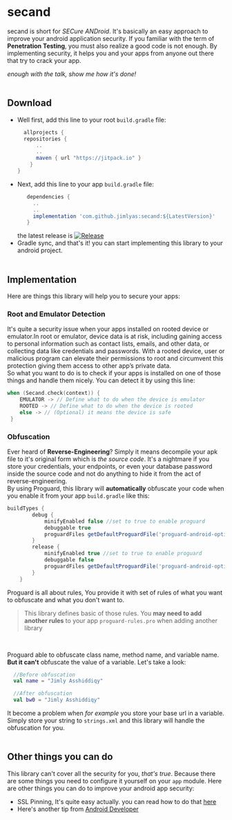 # secand
secand is short for *SECure ANDroid*. It's basically an easy approach to improve your android application security. If you familiar with the term of **Penetration Testing**, you must also realize a good code is not enough. By implementing security, it helps you and your apps from anyone out there that try to crack your app.
<br/>

*enough with the talk, show me how it's done!*
<br/><br/>

## Download
- Well first, add this line to your root `build.gradle` file:
  ```gradle
    allprojects {
    repositories {
        ..
        ..
        maven { url "https://jitpack.io" }
      }
  }
  ```
 - Next, add this line to your app `build.gradle` file:
   ```gradle
      dependencies {
        ..
        ..
        implementation 'com.github.jimlyas:secand:${LatestVersion}'
      }
   ```
   the latest release is [![Release](https://jitpack.io/v/jimlyas/secand.svg)](https://jitpack.io/#jimlyas/secand)
 - Gradle sync, and that's it! you can start implementing this library to your android project.
<br/><br/>

## Implementation
Here are things this library will help you to secure your apps:

### Root and Emulator Detection
It's quite a security issue when your apps installed on rooted device or emulator.In root or emulator, device data is at risk, including gaining access to personal information such as contact lists, emails, and other data, or collecting data like credentials and passwords. With a rooted device, user or malicious program can elevate their permissions to root and circumvent this protection giving them access to other app’s private data.<br/>
So what you want to do is to check if your apps is installed on one of those things and handle them nicely. You can detect it by using this line:
```kotlin
when (Secand.check(context)) {
    EMULATOR -> // Define what to do when the device is emulator
    ROOTED -> // Define what to do when the device is rooted
    else -> // (Optional) it means the device is safe
 }
```
### Obfuscation
Ever heard of **Reverse-Engineering**? Simply it means decompile your apk file to it's original form which is *the source code*. It's a nightmare if you store your credentials, your endpoints, or even your database password inside the source code and not do anything to hide it from the act of reverse-engineering.<br/>
By using Proguard, this library will **automatically** obfuscate your code when you enable it from your app `build.gradle` like this:
```gradle
buildTypes {
        debug {
            minifyEnabled false //set to true to enable proguard
            debuggable true
            proguardFiles getDefaultProguardFile('proguard-android-optimize.txt'), 'proguard-rules.pro'
        }
        release {
            minifyEnabled true //set to true to enable proguard
            debuggable false
            proguardFiles getDefaultProguardFile('proguard-android-optimize.txt'), 'proguard-rules.pro'
        }
    }
```
Proguard is all about rules, You provide it with set of rules of what you want to obfuscate and what you don't want to. 
> This library defines basic of those rules. You **may need to add another rules** to your app `proguard-rules.pro` when adding another library  
<br/>

 Proguard able to obfuscate class name, method name, and variable name. **But it can't** obfuscate the value of a variable. Let's take a look:
 ```kotlin
   //Before obfuscation
   val name = "Jimly Asshiddiqy"

   //After obfuscation
   val bw0 = "Jimly Asshiddiqy"
  ```
  It become a problem when *for example* you store your base url in a variable. Simply store your string to `strings.xml` and this library will handle the obfuscation for you.
  <br/><br/>
  
  ## Other things you can do
  This library can't cover all the security for you, *that's true*. Because there are some things you need to configure it yourself on your `app` module. Here are other things   you can do to improve your android app security: 
  - SSL Pinning, It's quite easy actually. you can read how to do that [here](https://www.netguru.com/codestories/3-ways-how-to-implement-certificate-pinning-on-android)
  - Here's another tip from [Android Developer](https://developer.android.com/training/articles/security-tips)

